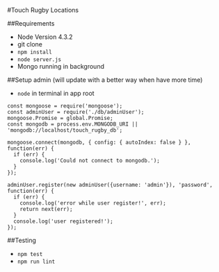 #Touch Rugby Locations


##Requirements
  - Node Version 4.3.2
  - git clone
  - `npm install`
  - `node server.js`
  - Mongo running in background

##Setup admin (will update with a better way when have more time)
  
  - `node` in terminal in app root

```
const mongoose = require('mongoose');
const adminUser = require('./db/adminUser');
mongoose.Promise = global.Promise;
const mongodb = process.env.MONGODB_URI || 'mongodb://localhost/touch_rugby_db';

mongoose.connect(mongodb, { config: { autoIndex: false } }, function(err) {
  if (err) {
    console.log('Could not connect to mongodb.');
  }
});

adminUser.register(new adminUser({username: 'admin'}), 'password', function(err) {
  if (err) {
    console.log('error while user register!', err);
    return next(err);
  }
  console.log('user registered!');
});

```

##Testing
  - `npm test`
  - `npm run lint`
